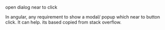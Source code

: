 open dialog near to click

In angular, any requirement to show a modal/ popup which near to button click. It can help.
its based copied from stack overflow.
